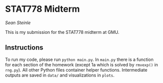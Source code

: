 # STAT778 Midterm
*Sean Steinle*

This is my submission for the STAT778 midterm at GMU.

## Instructions

To run my code, please run `python main.py`. In `main.py` there is a function for each section of the homework (except 1a which is solved by `rmvexp()` in `rng.py`). All other Python files container helper functions. Intermediate outputs are saved in `data/` and visualizations in `plots`.
